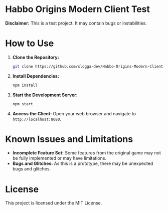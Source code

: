 # Habbo Origins Modern Client Test

**Disclaimer:** This is a test project. It  may contain bugs or instabilities.

# How to Use

1. **Clone the Repository:**
   ```bash
   git clone https://github.com/slogga-dev/Habbo-Origins-Modern-Client.git
   ```
2. **Install Dependencies:**
   ```bash
   npm install
   ```
3. **Start the Development Server:**
   ```bash
   npm start
   ```
4. **Access the Client:**
   Open your web browser and navigate to `http://localhost:8080`.

# Known Issues and Limitations

* **Incomplete Feature Set:** Some features from the original game may not be fully implemented or may have limitations.
* **Bugs and Glitches:** As this is a prototype, there may be unexpected bugs and glitches.

# License

This project is licensed under the MIT License.
